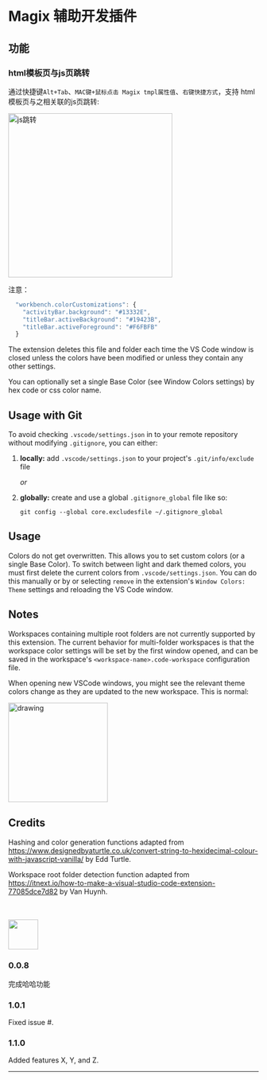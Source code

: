 # Magix 辅助开发插件

## 功能

### html模板页与js页跳转

通过快捷键`Alt+Tab`、`MAC键+鼠标点击 Magix tmpl属性值`、`右键快捷方式`，支持 html模板页与之相关联的js页跳转:

<img src="https://img.alicdn.com/tfs/TB1vW0lIgDqK1RjSZSyXXaxEVXa-984-461.gif" alt="js跳转" width="330"/>

注意：

```javascript
  "workbench.colorCustomizations": {
    "activityBar.background": "#13332E",
    "titleBar.activeBackground": "#19423B",
    "titleBar.activeForeground": "#F6FBFB"
  }
```

The extension deletes this file and folder each time the VS Code window is closed unless the colors have been modified or unless they contain any other settings.  

You can optionally set a single Base Color (see Window Colors settings) by hex code or css color name.  

## Usage with Git

To avoid checking `.vscode/settings.json` in to your remote repository without modifying `.gitignore`, you can either:

1. **locally:** add `.vscode/settings.json` to your project's `.git/info/exclude` file

    _or_

2.  **globally:** create and use a global `.gitignore_global` file like so:

    ```git config --global core.excludesfile ~/.gitignore_global```

## Usage

Colors do not get overwritten.  This allows you to set custom colors (or a single Base Color).  To switch between light and dark themed colors, you must first delete the current colors from `.vscode/settings.json`.  You can do this manually or by or selecting `remove` in the extension's `Window Colors: Theme` settings and reloading the VS Code window.

<!-- <img src="https://github.com/stuartcrobinson/unique-window-colors/blob/master/img/settings.png?raw=true" alt="drawing" width="500"/> -->

## Notes

Workspaces containing multiple root folders are not currently supported by this extension.  The current behavior for multi-folder workspaces is that the workspace color settings will be set by the first window opened, and can be saved in the workspace's `<workspace-name>.code-workspace` configuration file.

When opening new VSCode windows, you might see the relevant theme colors change as they are updated to the new workspace.  This is normal:

<img src="https://github.com/stuartcrobinson/unique-window-colors/blob/master/img/colorflicker.gif?raw=true" alt="drawing" width="200"/>

## Credits

Hashing and color generation functions adapted from https://www.designedbyaturtle.co.uk/convert-string-to-hexidecimal-colour-with-javascript-vanilla/ by Edd Turtle.

Workspace root folder detection function adapted from https://itnext.io/how-to-make-a-visual-studio-code-extension-77085dce7d82 by Van Huynh.



<br><br>
<img style="vertical-align: middle;" src="https://raw.githubusercontent.com/stuartcrobinson/unique-window-colors/master/img/icon_602.png" width="60" />

### 0.0.8

完成哈哈功能

### 1.0.1

Fixed issue #.

### 1.1.0

Added features X, Y, and Z.

-----------------------------------------------------------------------------------------------------------


